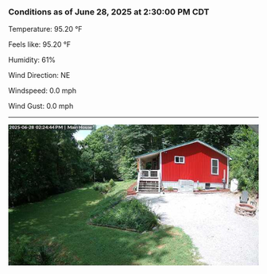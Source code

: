 ### Conditions as of June 28, 2025 at 2:30:00 PM CDT 

Temperature: 95.20 &deg;F

Feels like: 95.20 &deg;F

Humidity: 61%

Wind Direction: NE

Windspeed: 0.0 mph

Wind Gust: 0.0 mph

---

<img src="./images/latest.jpeg"/>

